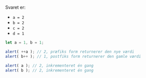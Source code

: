 
Svaret er:

- `a = 2`
- `b = 2`
- `c = 2`
- `d = 1`

```js run no-beautify
let a = 1, b = 1;

alert( ++a ); // 2, præfiks form returnerer den nye værdi
alert( b++ ); // 1, postfiks form returnerer den gamle værdi

alert( a ); // 2, inkrementeret én gang
alert( b ); // 2, inkrementeret én gang
```
